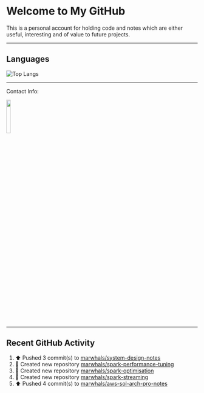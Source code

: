 # Welcome to My GitHub

This is a personal account for holding code and notes which are either useful, interesting and of value to future projects.

---
## Languages

![Top Langs](https://github-readme-stats.vercel.app/api/top-langs/?username=marwhals&layout=compact&bg_color=282c34&text_color=ffffff&title_color=ff5733)
 
---
Contact Info:

<a href="https://www.linkedin.com/in/marjanmubarok/">
  <img src="https://upload.wikimedia.org/wikipedia/commons/0/01/LinkedIn_Logo.svg" width="15%">
</a>

---

## Recent GitHub Activity

<!--RECENT_ACTIVITY:start-->
1. ⬆️ Pushed 3 commit(s) to [marwhals/system-design-notes](https://github.com/marwhals/system-design-notes)<br>
2. 📔 Created new repository [marwhals/spark-performance-tuning](https://github.com/marwhals/spark-performance-tuning)<br>
3. 📔 Created new repository [marwhals/spark-optimisation](https://github.com/marwhals/spark-optimisation)<br>
4. 📔 Created new repository [marwhals/spark-streaming](https://github.com/marwhals/spark-streaming)<br>
5. ⬆️ Pushed 4 commit(s) to [marwhals/aws-sol-arch-pro-notes](https://github.com/marwhals/aws-sol-arch-pro-notes)<br>
<!--RECENT_ACTIVITY:end-->
